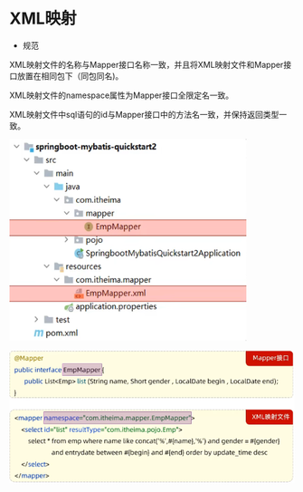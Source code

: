 # XML映射

* 规范

XML映射文件的名称与Mapper接口名称一致，并且将XML映射文件和Mapper接口放置在相同包下（同包同名)。 

XML映射文件的namespace属性为Mapper接口全限定名一致。  

XML映射文件中sql语句的id与Mapper接口中的方法名一致，并保持返回类型一致。

![img_2.png](img/img_2.png)

![img_1.png](img/img_1.png)


